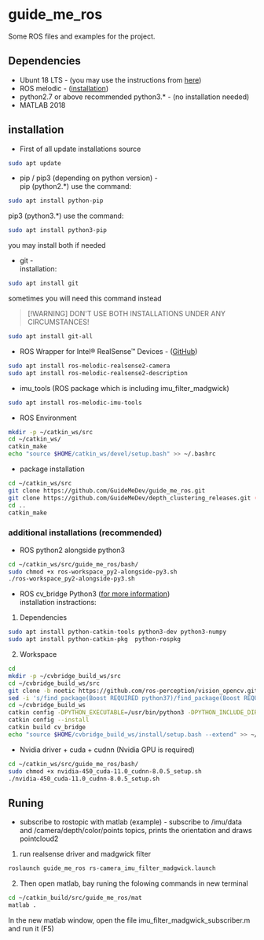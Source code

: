 # guide_me_ros
Some ROS files and examples for the project.


## Dependencies
* Ubunt 18 LTS - (you may use the instructions from [here](https://www.itzgeek.com/how-tos/linux/ubuntu-how-tos/how-to-install-ubuntu-18-04-alongside-with-windows-10-or-8-in-dual-boot.html))
* ROS melodic - ([installation](http://wiki.ros.org/melodic/Installation/Ubuntu))
* python2.7 or above recommended python3.* - (no installation needed)
* MATLAB 2018


## installation
* First of all update installations source
```bash
sudo apt update
```

* pip / pip3 (depending on python version) -\
pip (python2.*) use the command:
```bash
sudo apt install python-pip
```
pip3 (python3.*) use the command:
```bash
sudo apt install python3-pip
```
you may install both if needed

* git -\
installation:
```bash
sudo apt install git
```
sometimes you will need this command instead
> [!WARNING] DON'T USE BOTH INSTALLATIONS UNDER ANY CIRCUMSTANCES!
```bash
sudo apt install git-all
```

* ROS Wrapper for Intel® RealSense™ Devices - ([GitHub](https://github.com/IntelRealSense/realsense-ros))
```bash
sudo apt install ros-melodic-realsense2-camera
sudo apt install ros-melodic-realsense2-description
```

* imu_tools (ROS package which is including imu_filter_madgwick)
```bash
sudo apt install ros-melodic-imu-tools
```

* ROS Environment
```bash
mkdir -p ~/catkin_ws/src
cd ~/catkin_ws/
catkin_make
echo "source $HOME/catkin_ws/devel/setup.bash" >> ~/.bashrc
```

* package installation
```bash
cd ~/catkin_ws/src
git clone https://github.com/GuideMeDev/guide_me_ros.git
git clone https://github.com/GuideMeDev/depth_clustering_releases.git (recommended)
cd ..
catkin_make
```


### additional installations (recommended)
* ROS python2 alongside python3
```bash
cd ~/catkin_ws/src/guide_me_ros/bash/
sudo chmod +x ros-workspace_py2-alongside-py3.sh
./ros-workspace_py2-alongside-py3.sh
```

* ROS cv_bridge Python3 ([for more information](https://cyaninfinite.com/ros-cv-bridge-with-python-3/))\
installation instractions:
1. Dependencies
```bash
sudo apt install python-catkin-tools python3-dev python3-numpy
sudo apt install python-catkin-pkg  python-rospkg
```
2. Workspace
```bash
cd
mkdir -p ~/cvbridge_build_ws/src
cd ~/cvbridge_build_ws/src
git clone -b noetic https://github.com/ros-perception/vision_opencv.git
sed -i 's/find_package(Boost REQUIRED python37)/find_package(Boost REQUIRED python3)/' vision_opencv/cv_bridge/CMakeLists.txt
cd ~/cvbridge_build_ws
catkin config -DPYTHON_EXECUTABLE=/usr/bin/python3 -DPYTHON_INCLUDE_DIR=/usr/include/python3.6m -DPYTHON_LIBRARY=/usr/lib/x86_64-linux-gnu/libpython3.6m.so
catkin config --install
catkin build cv_bridge
echo "source $HOME/cvbridge_build_ws/install/setup.bash --extend" >> ~/.bashrc
```
* Nvidia driver + cuda + cudnn (Nvidia GPU is required)
```bash
cd ~/catkin_ws/src/guide_me_ros/bash/
sudo chmod +x nvidia-450_cuda-11.0_cudnn-8.0.5_setup.sh
./nvidia-450_cuda-11.0_cudnn-8.0.5_setup.sh
```

## Runing
* subscribe to rostopic with matlab (example) - subscribe to /imu/data and /camera/depth/color/points topics, prints the orientation and draws pointcloud2
1. run realsense driver and madgwick filter
```bash
roslaunch guide_me_ros rs-camera_imu_filter_madgwick.launch
```
2. Then open matlab, bay runing the folowing commands in new terminal
```bash
cd ~/catkin_build/src/guide_me_ros/mat
matlab .
```
In the new matlab window, open the file imu_filter_madgwick_subscriber.m and run it (F5)
